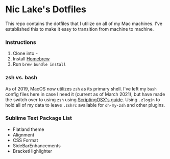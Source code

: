 # Nic Lake's Dotfiles

This repo contains the dotfiles that I utilize on all of my Mac machines. I've established this to make it easy to transition from machine to machine.

### Instructions

1. Clone into `~`
2. Install [Homebrew](https://brew.sh/)
3. Run `brew bundle install`

### zsh vs. bash

As of 2019, MacOS now utilizes `zsh` as its primary shell. I've left my `bash` config files here in case I need it (current as of March 2021), but have made the switch over to using `zsh` using [ScriptingOSX's guide](https://scriptingosx.com/2019/06/moving-to-zsh/). Using `.zlogin` to hold all of my data to leave `.zshrc` available for `oh-my-zsh` and other plugins.

### Sublime Text Package List

- Flatland theme
- Alignment
- CSS Format
- SideBarEnhancements
- BracketHighlighter
